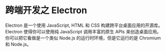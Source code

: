 # 跨端开发之 Electron

Electron 是一个使用 JavaScript, HTML 和 CSS 构建跨平台桌面应用的开源库。Electron 使得你可以使用纯 JavaScript 调用丰富的原生 APIs 来创造桌面应用。你可以把它看做是一个类似 Node.js 的运行时环境，但是它运行的是 Chromium 和 Node.js。
